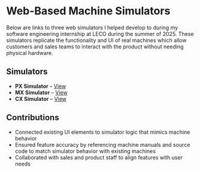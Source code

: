 # Web-Based Machine Simulators

Below are links to three web simulators I helped develop to during my software engineering internship at LECO during the summer of 2025. These simulators replicate the functionality and UI of real machines which allow customers and sales teams to interact with the product without needing physical hardware.

## Simulators

- **PX Simulator** – [View](https://pxsim.lecosoftware.com)
- **MX Simulator** – [View](https://mxsim.lecosoftware.com)
- **CX Simulator** – [View](https://cxsim.lecosoftware.com)

## Contributions

- Connected existing UI elements to simulator logic that mimics machine behavior
- Ensured feature accuracy by referencing machine manuals and source code to match simulator behavior with existing machines
- Collaborated with sales and product staff to align features with user needs
